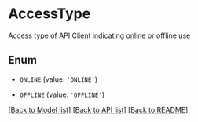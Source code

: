 # AccessType

Access type of API Client indicating online or offline use

## Enum

* `ONLINE` (value: `'ONLINE'`)

* `OFFLINE` (value: `'OFFLINE'`)

[[Back to Model list]](../README.md#documentation-for-models) [[Back to API list]](../README.md#documentation-for-api-endpoints) [[Back to README]](../README.md)


